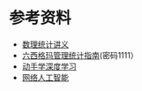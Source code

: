 # 参考资料

* [数理统计讲义](https://bookdown.org/hezhijian/book/)
* [六西格玛管理统计指南](https://pan.baidu.com/s/12Xk9YpxAYghpIbaC\_zTVTw)(密码1111）
* [动手学深度学习](http://zh.gluon.ai)
* [网络人工智能](https://bbs.huaweicloud.com/forum/forum-719-1.html)

